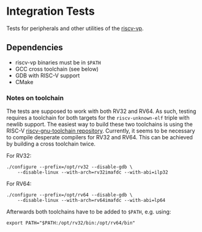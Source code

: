 # Integration Tests

Tests for peripherals and other utilities of the [riscv-vp][riscv-vp gitlab].

## Dependencies

* riscv-vp binaries must be in `$PATH`
* GCC cross toolchain (see below)
* GDB with RISC-V support
* CMake

### Notes on toolchain

The tests are supposed to work with both RV32 and RV64. As such, testing
requires a toolchain for both targets for the `riscv-unknown-elf` triple
with newlib support. The easiest way to build these two toolchains is
using the RISC-V [riscv-gnu-toolchain repository][riscv-gnu-toolchain
github]. Currently, it seems to be necessary to compile desperate
compilers for RV32 and RV64. This can be achieved by building a cross
toolchain twice.

For RV32:

	./configure --prefix=/opt/rv32 --disable-gdb \
		--disable-linux --with-arch=rv32imafdc --with-abi=ilp32

For RV64:

	./configure --prefix=/opt/rv64 --disable-gdb \
		--disable-linux --with-arch=rv64imafdc --with-abi=lp64

Afterwards both toolchains have to be added to `$PATH`, e.g. using:

	export PATH="$PATH:/opt/rv32/bin:/opt/rv64/bin"

[riscv-vp gitlab]: https://gitlab.informatik.uni-bremen.de/riscv/riscv-vp
[riscv-gnu-toolchain github]: https://github.com/riscv/riscv-gnu-toolchain
